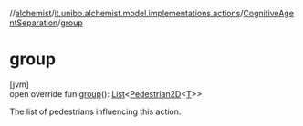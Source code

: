 //[alchemist](../../../index.md)/[it.unibo.alchemist.model.implementations.actions](../index.md)/[CognitiveAgentSeparation](index.md)/[group](group.md)

# group

[jvm]\
open override fun [group](group.md)(): [List](https://kotlinlang.org/api/latest/jvm/stdlib/kotlin.collections/-list/index.html)<[Pedestrian2D](../../it.unibo.alchemist.model.interfaces/-pedestrian2-d/index.md)<[T](index.md)>>

The list of pedestrians influencing this action.
